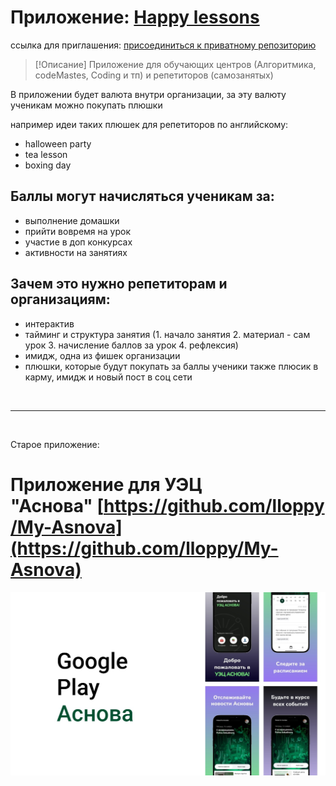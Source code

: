 # Приложение: [Happy lessons](https://github.com/lloppy/hapson)
ссылка для приглашения: [присоединиться к приватному репозиторию](https://github.com/lloppy/hapson/invitations)


> [!Описание]
> Приложение для обучающих центров (Алгоритмика, codeMastes, Coding и тп) и репетиторов (самозанятых)

В приложении будет валюта внутри организации, за эту валюту ученикам можно покупать плюшки

например идеи таких плюшек для репетиторов по английскому:

- halloween party
- tea lesson
- boxing day


## Баллы могут начисляться ученикам за:

- выполнение домашки
- прийти вовремя на урок
- участие в доп конкурсах
- активности на занятиях


## Зачем это нужно репетиторам и организациям:

- интерактив
- тайминг и структура занятия (1. начало занятия 2. материал - сам урок 3. начисление баллов за урок 4. рефлексия)
- имидж, одна из фишек организации
- плюшки, которые будут покупать за баллы ученики также плюсик в карму, имидж и новый пост в соц сети

<br>

---
<br>


Старое приложение:
# Приложение для УЭЦ "Аснова" [https://github.com/lloppy/My-Asnova](https://github.com/lloppy/My-Asnova)


![обложка](https://github.com/lloppy/patterns_5sem_urfu/blob/main/backup/files/Pasted%20image%2020241127202903.png)